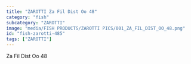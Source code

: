 ```yaml
---
title: "ZAROTTI Za Fil Dist Oo 48"
category: "fish"
subcategory: "ZAROTTI"
image: "media/FISH PRODUCTS/ZAROTTI PICS/001_ZA_FIL_DIST_OO_48.png"
id: "fish-zarotti-485"
tags: ["ZAROTTI"]
---
```


Za Fil Dist Oo 48
